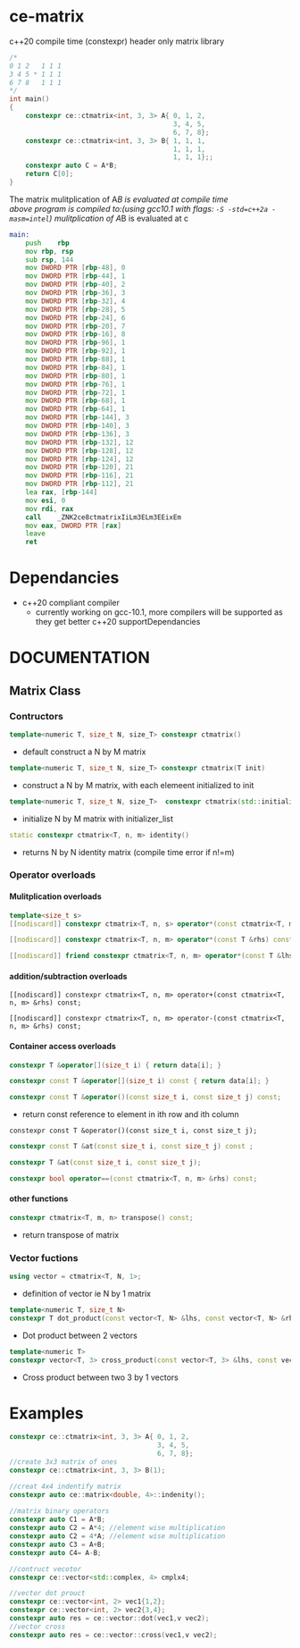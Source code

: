 # ce-matrix
c++20 compile time (constexpr) header only matrix library
```c++
/*
0 1 2   1 1 1
3 4 5 * 1 1 1  
6 7 8   1 1 1
*/
int main()
{
    constexpr ce::ctmatrix<int, 3, 3> A{ 0, 1, 2,
                                         3, 4, 5, 
                                         6, 7, 8};
    constexpr ce::ctmatrix<int, 3, 3> B{ 1, 1, 1,
                                         1, 1, 1, 
                                         1, 1, 1};;
    constexpr auto C = A*B;
    return C[0];
}

```
The matrix mulitplication of A*B is evaluated at compile time   
above program is compiled to:(using gcc10.1 with flags: ```-S -std=c++2a -masm=intel```) mulitplication of A*B is evaluated at c
```asm
main:
	push	rbp
	mov	rbp, rsp
	sub	rsp, 144
	mov	DWORD PTR [rbp-48], 0
	mov	DWORD PTR [rbp-44], 1
	mov	DWORD PTR [rbp-40], 2
	mov	DWORD PTR [rbp-36], 3
	mov	DWORD PTR [rbp-32], 4
	mov	DWORD PTR [rbp-28], 5
	mov	DWORD PTR [rbp-24], 6
	mov	DWORD PTR [rbp-20], 7
	mov	DWORD PTR [rbp-16], 8
	mov	DWORD PTR [rbp-96], 1
	mov	DWORD PTR [rbp-92], 1
	mov	DWORD PTR [rbp-88], 1
	mov	DWORD PTR [rbp-84], 1
	mov	DWORD PTR [rbp-80], 1
	mov	DWORD PTR [rbp-76], 1
	mov	DWORD PTR [rbp-72], 1
	mov	DWORD PTR [rbp-68], 1
	mov	DWORD PTR [rbp-64], 1
	mov	DWORD PTR [rbp-144], 3
	mov	DWORD PTR [rbp-140], 3
	mov	DWORD PTR [rbp-136], 3
	mov	DWORD PTR [rbp-132], 12
	mov	DWORD PTR [rbp-128], 12
	mov	DWORD PTR [rbp-124], 12
	mov	DWORD PTR [rbp-120], 21
	mov	DWORD PTR [rbp-116], 21
	mov	DWORD PTR [rbp-112], 21
	lea	rax, [rbp-144]
	mov	esi, 0
	mov	rdi, rax
	call	_ZNK2ce8ctmatrixIiLm3ELm3EEixEm
	mov	eax, DWORD PTR [rax]
	leave
	ret
```
# Dependancies
- c++20 compliant compiler
     - currently working on gcc-10.1, more compilers will be supported as they get better c++20 supportDependancies
# DOCUMENTATION
## Matrix Class
### Contructors
```c++
template<numeric T, size_t N, size_T> constexpr ctmatrix()
```
- default construct a N by M matrix

```c++
template<numeric T, size_t N, size_T> constexpr ctmatrix(T init)
```
- construct a N by M matrix, with each elemeent initialized to init

```c++
template<numeric T, size_t N, size_T>  constexpr ctmatrix(std::initializer_list<T> l)
```
- initialize N by M matrix with initializer_list
``` c++
static constexpr ctmatrix<T, n, m> identity()
```
- returns N by N identity matrix (compile time error if n!=m)

### Operator overloads
#### Mulitplication overloads
```c++
template<size_t s>
[[nodiscard]] constexpr ctmatrix<T, n, s> operator*(const ctmatrix<T, m, s> &rhs) const;
```

```c++
[[nodiscard]] constexpr ctmatrix<T, n, m> operator*(const T &rhs) const;
```
```c++
[[nodiscard]] friend constexpr ctmatrix<T, n, m> operator*(const T &lhs, const ctmatrix<T, n, m> &rhs)
```
#### addition/subtraction overloads
```
[[nodiscard]] constexpr ctmatrix<T, n, m> operator+(const ctmatrix<T, n, m> &rhs) const;
```
```
[[nodiscard]] constexpr ctmatrix<T, n, m> operator-(const ctmatrix<T, n, m> &rhs) const;
```
#### Container access overloads
```c++
constexpr T &operator[](size_t i) { return data[i]; }
```
```c++
constexpr const T &operator[](size_t i) const { return data[i]; }
```
```c++
constexpr const T &operator()(const size_t i, const size_t j) const;
```
- return const reference to element in ith row and ith column
```
constexpr const T &operator()(const size_t i, const size_t j);
```

```c++
constexpr const T &at(const size_t i, const size_t j) const ;
```
```c++
constexpr T &at(const size_t i, const size_t j);
```
```c++
constexpr bool operator==(const ctmatrix<T, n, m> &rhs) const;
```
#### other functions
```c++
constexpr ctmatrix<T, m, n> transpose() const;
```
- return transpose of matrix
### Vector fuctions
```c++
using vector = ctmatrix<T, N, 1>;
```
- definition of vector ie N by 1 matrix
```c++
template<numeric T, size_t N>
constexpr T dot_product(const vector<T, N> &lhs, const vector<T, N> &rhs)
```
- Dot product between 2 vectors
```c++
template<numeric T>
constexpr vector<T, 3> cross_product(const vector<T, 3> &lhs, const vector<T, 3> &rhs)
```
- Cross product between two 3 by 1 vectors
 
# Examples
```c++
constexpr ce::ctmatrix<int, 3, 3> A{ 0, 1, 2,
                                     3, 4, 5, 
                                     6, 7, 8};
//create 3x3 matrix of ones
constexpr ce::ctmatrix<int, 3, 3> B(1);

//creat 4x4 indentify matrix
constexpr auto ce::matrix<double, 4>::indenity();
    
//matrix binary operators
constexpr auto C1 = A*B;
constexpr auto C2 = A*4; //element wise multiplication
constexpr auto C2 = 4*A; //element wise multiplication
constexpr auto C3 = A+B;
constexpr auto C4= A-B;

//contruct vecotor
constexpr ce::vector<std::complex, 4> cmplx4;

//vector dot prouct
constexpr ce::vector<int, 2> vec1{1,2};
constexpr ce::vector<int, 2> vec2{3,4};
constexpr auto res = ce::vector::dot(vec1,v vec2);
//vector cross
constexpr auto res = ce::vector::cross(vec1,v vec2);


```



